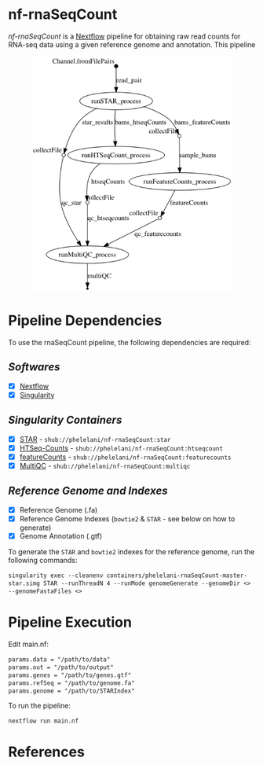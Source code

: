 # nf-rnaSeqCount
*nf-rnaSeqCount* is a [Nextflow](http://nextflow.io/) pipeline for obtaining raw read counts for RNA-seq data using a given reference genome and annotation. This pipeline 

<p align="center">
  <img height="480" src="nf-rnaSeqCount.png">
</p>

# Pipeline Dependencies
To use the rnaSeqCount pipeline, the following dependencies are required:
## _*Softwares*_
- [x] [Nextflow](https://www.nextflow.io/)
- [x] [Singularity](http://singularity.lbl.gov/)

## _*Singularity Containers*_
- [x] [STAR](https://github.com/alexdobin/STAR) - ```shub://phelelani/nf-rnaSeqCount:star```
- [x] [HTSeq-Counts](https://htseq.readthedocs.io/en/release_0.9.1/overview.html) - ```shub://phelelani/nf-rnaSeqCount:htseqcount```
- [x] [featureCounts](http://subread.sourceforge.net/) - ```shub://phelelani/nf-rnaSeqCount:featurecounts```
- [x] [MultiQC](http://multiqc.info/) - ```shub://phelelani/nf-rnaSeqCount:multiqc```

## _*Reference Genome and Indexes*_
- [x] Reference Genome (.fa)
- [x] Reference Genome Indexes (```bowtie2``` & ```STAR``` - see below on how to generate)
- [x] Genome Annotation (.gtf)

To generate the ```STAR``` and ```bowtie2``` indexes for the reference genome, run the following commands:
```
singularity exec --cleanenv containers/phelelani-rnaSeqCount-master-star.simg STAR --runThreadN 4 --runMode genomeGenerate --genomeDir <> --genomeFastaFiles <>
```

# Pipeline Execution

Edit main.nf:
```
params.data = "/path/to/data"
params.out = "/path/to/output"
params.genes = "/path/to/genes.gtf"
params.refSeq = "/path/to/genome.fa"
params.genome = "/path/to/STARIndex"
```

To run the pipeline:
```
nextflow run main.nf
```

# References
